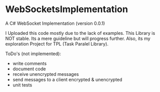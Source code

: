 WebSocketsImplementation
========================

A C# WebSocket Implementation (version 0.0.1)

I Uploaded this code mostly due to the lack of examples.
This Library is NOT stable. Its a mere guideline but
will progress further. Also, its my exploration Project
for TPL (Task Paralel Library).

ToDo's (not implemented):
* write comments
* document code
* receive unencrypted messages
* send messages to a client encrypted & unencrypted
* unit tests
